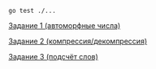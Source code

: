 `go test ./...`

[Задание 1 (автоморфные числа)](automorphic)

[Задание 2 (компрессия/декомпрессия)](compress)

[Задание 3 (подсчёт слов)](wordcount)
